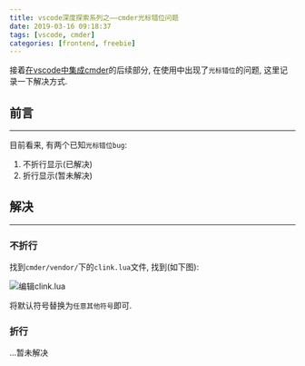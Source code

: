 ```yaml
---
title: vscode深度探索系列之——cmder光标错位问题
date: 2019-03-16 09:18:37
tags: [vscode, cmder]
categories: [frontend, freebie]
---
```


接着[在vscode中集成cmder](https://blog.yyge.top/blog/2019/03/16/vscode%E6%B7%B1%E5%BA%A6%E6%8E%A2%E7%B4%A2%E7%B3%BB%E5%88%97%E4%B9%8B%E2%80%94%E2%80%94cmder%E9%9B%86%E6%88%90/)的后续部分, 在使用中出现了`光标错位`的问题, 这里记录一下解决方式.


<!-- more -->


## 前言

------

目前看来, 有两个已知`光标错位bug`:

1. 不折行显示(已解决)
2. 折行显示(暂未解决)

## 解决

------

### 不折行

找到`cmder/vendor/`下的`clink.lua`文件, 找到(如下图):

![编辑clink.lua](https://oos.blog.yyge.top/2019/3/16/vscode%E6%B7%B1%E5%BA%A6%E6%8E%A2%E7%B4%A2%E7%B3%BB%E5%88%97%E4%B9%8B%E2%80%94%E2%80%94cmder%E5%85%89%E6%A0%87%E9%94%99%E4%BD%8D%E9%97%AE%E9%A2%98/images/1.png?imageView2/0/q/75|watermark/2/text/6Ziz5ZOl5bCP56uZ/font/5b6u6L2v6ZuF6buR/fontsize/440/fill/IzE4OTBGRg==/dissolve/100/gravity/SouthEast/dx/10/dy/10|imageslim)

将默认符号替换为`任意其他符号`即可.

### 折行

...暂未解决